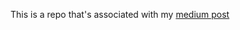 This is a repo that's associated with my [medium post](https://medium.com/@bobhaffner/reverse-geocoding-4be0542fdc35)


